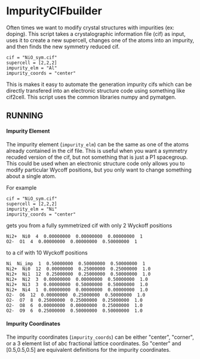 # ImpurityCIFbuilder

Often times we want to modify crystal structures with impurities (ex: doping). This script takes a crystalographic information file (cif) as input, uses it to create a new supercell, changes one of the atoms into an impurity, and then finds the new symmetry reduced cif. 

```
cif = "NiO_sym.cif"
supercell = [2,2,2]
impurity_elm = "Al"
impurity_coords = "center"
```

This is makes it easy to automate the generation impurity cifs which can be directly transfered into an electronic structure code using something like cif2cell. This script uses the common libraries numpy and pymatgen.

## RUNNING

#### Impurity Element
The impurity element (`impurity_elm`) can be the same as one of the atoms already contained in the cif file. This is useful when you want a symmetry recuded version of the cif, but not something that is just a P1 spacegroup. This could be used when an electronic structure code only allows you to modify particular Wycoff positions, but you only want to change something about a single atom. 

For example

```
cif = "NiO_sym.cif"
supercell = [2,2,2]
impurity_elm = "Ni"
impurity_coords = "center"
```

gets you from a fully symmetrized cif with only 2 Wyckoff positions
```
Ni2+  Ni0  4  0.00000000  0.00000000  0.00000000  1 
O2-  O1  4  0.00000000  0.00000000  0.50000000  1
```

to a cif with 10 Wyckoff positions
```
Ni  Ni_imp  1  0.50000000  0.50000000  0.50000000  1
Ni2+  Ni0  12  0.00000000  0.25000000  0.25000000  1.0
Ni2+  Ni1  12  0.25000000  0.25000000  0.50000000  1.0
Ni2+  Ni2  3  0.00000000  0.00000000  0.50000000  1.0
Ni2+  Ni3  3  0.00000000  0.50000000  0.50000000  1.0
Ni2+  Ni4  1  0.00000000  0.00000000  0.00000000  1.0
O2-  O6  12  0.00000000  0.25000000  0.50000000  1.0
O2-  O7  8  0.25000000  0.25000000  0.25000000  1.0
O2-  O8  6  0.00000000  0.00000000  0.25000000  1.0
O2-  O9  6  0.25000000  0.50000000  0.50000000  1.0
```

#### Impurity Coordinates
The impurity coordinates (`impurity_coords`) can be either "center", "corner", or a 3 element list of abc fractional lattice coordinates. So "center" and [0.5,0.5,0.5] are equivalent definitions for the impurity coordinates.
